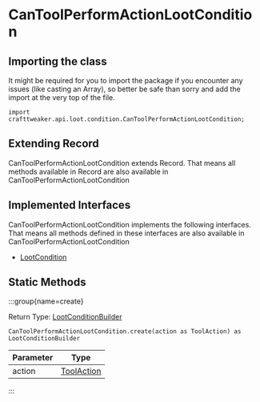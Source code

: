 # CanToolPerformActionLootCondition

## Importing the class

It might be required for you to import the package if you encounter any issues (like casting an Array), so better be safe than sorry and add the import at the very top of the file.
```zenscript
import crafttweaker.api.loot.condition.CanToolPerformActionLootCondition;
```


## Extending Record

CanToolPerformActionLootCondition extends Record. That means all methods available in Record are also available in CanToolPerformActionLootCondition

## Implemented Interfaces
CanToolPerformActionLootCondition implements the following interfaces. That means all methods defined in these interfaces are also available in CanToolPerformActionLootCondition

- [LootCondition](/vanilla/api/loot/condition/LootCondition)

## Static Methods

:::group{name=create}

Return Type: [LootConditionBuilder](/vanilla/api/loot/condition/builder/LootConditionBuilder)

```zenscript
CanToolPerformActionLootCondition.create(action as ToolAction) as LootConditionBuilder
```

| Parameter |                   Type                   |
|-----------|------------------------------------------|
| action    | [ToolAction](/forge/api/tool/ToolAction) |


:::


